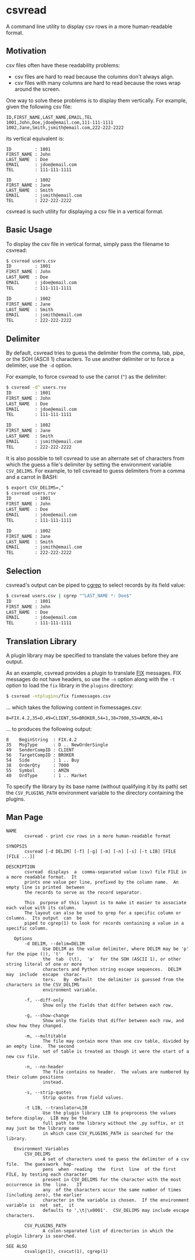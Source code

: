 # csvread
A command line utility to display csv rows in a more human-readable format.


## Motivation

csv files often have these readability problems:

- csv files are hard to read because the columns don't always align.
- csv files with many columns are hard to read because the rows wrap around the
  screen.

One way to solve these problems is to display them vertically.  For example,
given the following csv file:

```csv
ID,FIRST_NAME,LAST_NAME,EMAIL,TEL
1001,John,Doe,jdoe@email.com,111-111-1111
1002,Jane,Smith,jsmith@email.com,222-222-2222
```

its vertical equivalent is:

```
ID         : 1001
FIRST_NAME : John
LAST_NAME  : Doe
EMAIL      : jdoe@email.com
TEL        : 111-111-1111

ID         : 1002
FIRST_NAME : Jane
LAST_NAME  : Smith
EMAIL      : jsmith@email.com
TEL        : 222-222-2222
```

csvread is such utility for displaying a csv file in a vertical format.


## Basic Usage

To display the csv file in vertical format, simply pass the filename to csvread:
```sh
$ csvread users.csv
ID         : 1001
FIRST_NAME : John
LAST_NAME  : Doe
EMAIL      : jdoe@email.com
TEL        : 111-111-1111

ID         : 1002
FIRST_NAME : Jane
LAST_NAME  : Smith
EMAIL      : jsmith@email.com
TEL        : 222-222-2222
```


## Delimiter

By default, csvread tries to guess the delimiter from the comma, tab, pipe, or
the SOH (ASCII 1) characters.  To use another delimiter or to force a
delimiter, use the `-d` option.

For example, to force csvread to use the carrot (`^`) as the delimiter:
```sh
$ csvread -d^ users.rsv
ID         : 1001
FIRST_NAME : John
LAST_NAME  : Doe
EMAIL      : jdoe@email.com
TEL        : 111-111-1111

ID         : 1002
FIRST_NAME : Jane
LAST_NAME  : Smith
EMAIL      : jsmith@email.com
TEL        : 222-222-2222
```

It is also possible to tell csvread to use an alternate set of characters from
which the guess a file's delimiter by setting the environment variable
`CSV_DELIMS`.  For example, to tell csvread to guess delimiters from a comma
and a carrot in BASH:

```sh
$ export CSV_DELIMS=,^
$ csvread users.rsv
ID         : 1001
FIRST_NAME : John
LAST_NAME  : Doe
EMAIL      : jdoe@email.com
TEL        : 111-111-1111

ID         : 1002
FIRST_NAME : Jane
LAST_NAME  : Smith
EMAIL      : jsmith@email.com
TEL        : 222-222-2222
```


## Selection

csvread's output can be piped to [cgrep] to select records by its field value:
```sh
$ csvread users.csv | cgrep "^LAST_NAME *: Doe$"
ID         : 1001
FIRST_NAME : John
LAST_NAME  : Doe
EMAIL      : jdoe@email.com
TEL        : 111-111-1111
```


## Translation Library

A plugin library may be specified to translate the values before they are
output.

As an example, csvread provides a plugin to translate [FIX] messages.  FIX
messages do not have headers, so use the `-n` option along with the `-t` option
to load the `fix` library in the `plugins` directory:
```sh
$ csvread -ntplugins/fix fixmessages.csv
```
... which takes the following content in fixmessages.csv:
```
8=FIX.4.2,35=D,49=CLIENT,56=BROKER,54=1,38=7000,55=AMZN,40=1
```
... to produces the following output:
```
8    BeginString  : FIX.4.2
35   MsgType      : D .. NewOrderSingle
49   SenderCompID : CLIENT
56   TargetCompID : BROKER
54   Side         : 1 .. Buy
38   OrderQty     : 7000
55   Symbol       : AMZN
40   OrdType      : 1 .. Market
```
To specify the library by its base name (without qualifying it by its path) set
the `CSV_PLUGINS_PATH` environment variable to the directory containing the
plugins.


## Man Page
```
NAME
       csvread - print csv rows in a more human-readable format

SYNOPSIS
       csvread [-d DELIM] [-f] [-g] [-m] [-n] [-s] [-t LIB] [FILE [FILE ...]]

DESCRIPTION
       csvread  displays  a  comma-separated value (csv) file FILE in a more readable format.  It
       prints one value per line, prefixed by the column name.  An empty line is printed  between
       the records to serve as the record separator.

       This  purpose of this layout is to make it easier to associate each value with its column.
       The layout can also be used to grep for a specific column or columns.  Its output  can  be
       piped to cgrep(1) to look for records containing a value in a specific column.

   Options
       -d DELIM, --delim=DELIM
              Use DELIM as the value delimiter, where DELIM may be 'p' for the pipe (|), 't'  for
              the  tab  (\t),  'a'  for the SOH (ASCII 1), or other string literal of one or more
              characters and Python string escape sequences.  DELIM may  include  escape  charac-
              ters.   By  default  the delimiter is guessed from the characters in the CSV_DELIMS
              environment variable.

       -f, --diff-only
              Show only the fields that differ between each row.

       -g, --show-change
              Show only the fields that differ between each row, and show how they changed.

       -m, --multitable
              The file may contain more than one csv table, divided by an empty line.  The second
              set of table is treated as though it were the start of a new csv file.

       -n, --no-header
              The file contains no header.  The values are numbered by their column positions
              instead.

       -s, --strip-quotes
              Strip quotes from field values.

       -t LIB, --translator=LIB
              Use the plugin library LIB to preprocess the values before display.  LIB may be the
              full path to the library without the .py suffix, or it may just be the library name
              in which case CSV_PLUGINS_PATH is searched for the library.

   Environment Variables
       CSV_DELIMS
              A set of characters used to guess the delimiter of a csv file.  The guesswork  hap-
              pens  when  reading  the  first  line  of the first FILE, by testing each character
              present in CSV_DELIMS for the character with the most occurrence in the  line.   If
              any  of the characters occur the same number of times (including zero), the earlier
              character in the variable is chosen.  If the environment variable is  not  set,  it
              defaults to ',\t|\x0001'.  CSV_DELIMS may include escape characters.

       CSV_PLUGINS_PATH
              A colon-separated list of directories in which the plugin library is searched.

SEE ALSO
       csvalign(1), csvcut(1), cgrep(1)
```


[cgrep]: https://github.com/markuskimius/cgrep
[FIX]: http://fiximate.fixtrading.org/
